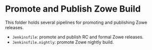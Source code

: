# Promote and Publish Zowe Build

This folder holds several pipelines for promoting and publishing Zowe releases.

- `Jenkinsfile`: promote and publish RC and formal Zowe releases.
- `Jenkinsfile.nightly`: promote Zowe nightly build.
